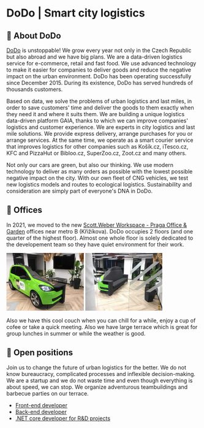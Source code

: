 # DoDo | Smart city logistics



## :truck: About DoDo
[DoDo](http://idodo.cz/en/) is unstoppable! We grow every year not only in the Czech Republic but also abroad and we have big plans. We are a data-driven logistics service for e-commerce, retail and fast food. We use advanced technology to make it easier for companies to deliver goods and reduce the negative impact on the urban environment. DoDo has been operating successfully since December 2015. During its existence, DoDo has served hundreds of thousands customers. 

Based on data, we solve the problems of urban logistics and last miles, in order to save customers' time and deliver the goods to them exactly when they need it and where it suits them. We are building a unique logistics data-driven platform GAIA, thanks to which we can improve companies' logistics and customer experience. We are experts in city logistics and last mile solutions. We provide express delivery, arrange purchases for you or arrange services. At the same time, we operate as a smart courier service that improves logistics for other companies such as Košík.cz, iTesco.cz, KFC and PizzaHut or Bibloo.cz, SuperZoo.cz, Zoot.cz and many others.

Not only our cars are green, but also our thinking. We use modern technology to deliver as many orders as possible with the lowest possible negative impact on the city. With our own fleet of CNG vehicles, we test new logistics models and routes to ecological logistics. Sustainability and consideration are simply part of everyone's DNA in DoDo.

## :office: Offices
In 2021, we moved to the new [Scott.Weber Workspace - Praga Office & Garden](https://goo.gl/maps/tVbaARxErq7eEGBW9) offices near metro B (Křižíkova). DoDo occupies 2 floors (and one quarter of the highest floor). Almost one whole floor is solely dedicated to the developement team so they have quiet environment for their work.

<p float="center">
  <img src="couch_1.jpg" width="40%"/>
  <img src="couch_2.jpg" width="40%"/> 
</p>

Also we have this cool couch when you can chill for a while, enjoy a cup of cofee or take a quick meeting. Also we have large terrace which is great for group lunches in summer or while the weather is good.

## :rocket: Open positions
Join us to change the future of urban logistics for the better. We do not know bureaucracy, complicated processes and inflexible decision-making. We are a startup and we do not waste time and even though everything is about speed, we can stop. We organize adventurous teambuildings and barbecue parties on our terrace.
* [Front-end developer](https://www.pracujvdodo.cz/jobs/front-end-developer/)
* [Back-end developer](https://www.pracujvdodo.cz/jobs/net-vyvojar-ka/)
* [.NET core developer for R&D projects](https://www.pracujvdodo.cz/jobs/net-core-developer-research-and-developement/)
